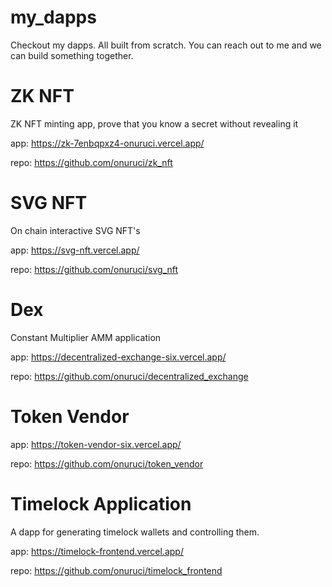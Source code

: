 # my_dapps

Checkout my dapps. All built from scratch. You can reach out to me and we can build something together.

# ZK NFT

ZK NFT minting app, prove that you know a secret without revealing it

app: https://zk-7enbqpxz4-onuruci.vercel.app/

repo: https://github.com/onuruci/zk_nft



# SVG NFT

On chain interactive SVG NFT's

app: https://svg-nft.vercel.app/

repo: https://github.com/onuruci/svg_nft



# Dex

Constant Multiplier AMM application

app: https://decentralized-exchange-six.vercel.app/

repo: https://github.com/onuruci/decentralized_exchange



# Token Vendor

app: https://token-vendor-six.vercel.app/

repo: https://github.com/onuruci/token_vendor



# Timelock Application

A dapp for generating timelock wallets and controlling them.

app: https://timelock-frontend.vercel.app/

repo: https://github.com/onuruci/timelock_frontend

